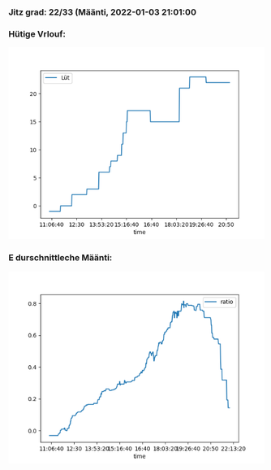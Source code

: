 ### Jitz grad: 22/33 (Määnti, 2022-01-03 21:01:00

### Hütige Vrlouf:
![Graph](Today.png)

### E durschnittleche Määnti:
![Graph](Määnti.png)